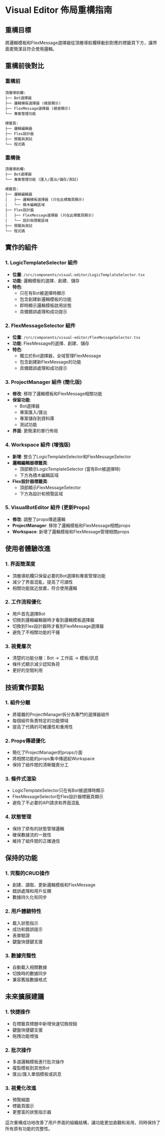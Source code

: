 # Visual Editor 佈局重構指南

## 重構目標
將邏輯模板和FlexMessage選擇器從頂層導航欄移動到對應的標籤頁下方，讓界面更簡潔且符合使用邏輯。

## 重構前後對比

### 重構前
```
頂層導航欄:
├── Bot選擇器
├── 邏輯模板選擇器 (總是顯示)
├── FlexMessage選擇器 (總是顯示)
└── 專案管理功能

標籤頁:
├── 邏輯編輯器
├── Flex設計器
├── 預覽與測試
└── 程式碼
```

### 重構後
```
頂層導航欄:
├── Bot選擇器
└── 專案管理功能 (匯入/匯出/儲存/測試)

標籤頁:
├── 邏輯編輯器
│   ├── 邏輯模板選擇器 (只在此標籤頁顯示)
│   └── 積木編輯區域
├── Flex設計器
│   ├── FlexMessage選擇器 (只在此標籤頁顯示)
│   └── 設計與預覽區域
├── 預覽與測試
└── 程式碼
```

## 實作的組件

### 1. LogicTemplateSelector 組件
- **位置**: `/src/components/visual-editor/LogicTemplateSelector.tsx`
- **功能**: 邏輯模板的選擇、創建、儲存
- **特色**:
  - 只在有Bot被選擇時顯示
  - 包含創建新邏輯模板的功能
  - 即時顯示邏輯模板啟用狀態
  - 具備錯誤處理和成功提示

### 2. FlexMessageSelector 組件
- **位置**: `/src/components/visual-editor/FlexMessageSelector.tsx`
- **功能**: FlexMessage的選擇、創建、儲存
- **特色**:
  - 獨立於Bot選擇器，全域管理FlexMessage
  - 包含創建新FlexMessage的功能
  - 具備錯誤處理和成功提示

### 3. ProjectManager 組件 (簡化版)
- **修改**: 移除了邏輯模板和FlexMessage相關功能
- **保留功能**:
  - Bot選擇器
  - 專案匯入/匯出
  - 專案儲存到資料庫
  - 測試功能
- **界面**: 更簡潔的單行佈局

### 4. Workspace 組件 (增強版)
- **新增**: 整合了LogicTemplateSelector和FlexMessageSelector
- **邏輯編輯器標籤頁**:
  - 頂部顯示LogicTemplateSelector (當有Bot被選擇時)
  - 下方為積木編輯區域
- **Flex設計器標籤頁**:
  - 頂部顯示FlexMessageSelector
  - 下方為設計和預覽區域

### 5. VisualBotEditor 組件 (更新Props)
- **修改**: 調整了props傳遞邏輯
- **ProjectManager**: 移除了邏輯模板和FlexMessage相關props
- **Workspace**: 新增了邏輯模板和FlexMessage管理相關props

## 使用者體驗改進

### 1. 界面簡潔度
- 頂層導航欄只保留必要的Bot選擇和專案管理功能
- 減少了界面混亂，提高了可讀性
- 相關功能就近放置，符合使用邏輯

### 2. 工作流程優化
- 用戶首先選擇Bot
- 切換到邏輯編輯器時才看到邏輯模板選擇器
- 切換到Flex設計器時才看到FlexMessage選擇器
- 避免了不相關功能的干擾

### 3. 視覺層次
- 清楚的功能分層：Bot → 工作區 → 模板/訊息
- 條件式顯示減少認知負荷
- 更好的空間利用

## 技術實作要點

### 1. 組件分離
- 將複雜的ProjectManager拆分為專門的選擇器組件
- 每個組件負責特定的功能領域
- 提高了代碼的可維護性和重用性

### 2. Props傳遞優化
- 簡化了ProjectManager的props介面
- 將相關功能的props集中傳遞給Workspace
- 保持了組件間的清晰職責分工

### 3. 條件式渲染
- LogicTemplateSelector只在有Bot被選擇時顯示
- FlexMessageSelector在Flex設計器標籤頁顯示
- 避免了不必要的API請求和界面混亂

### 4. 狀態管理
- 保持了原有的狀態管理邏輯
- 確保數據流的一致性
- 維持了組件間的正確通信

## 保持的功能

### 1. 完整的CRUD操作
- 創建、讀取、更新邏輯模板和FlexMessage
- 錯誤處理和用戶反饋
- 數據持久化和同步

### 2. 用戶體驗特性
- 載入狀態指示
- 成功和錯誤提示
- 表單驗證
- 鍵盤快捷鍵支援

### 3. 數據完整性
- 自動載入相關數據
- 切換時的數據同步
- 兼容舊版數據格式

## 未來擴展建議

### 1. 快捷操作
- 在標籤頁標題中新增快速切換按鈕
- 鍵盤快捷鍵支援
- 拖拽功能增強

### 2. 批次操作
- 多選邏輯模板進行批次操作
- 複製模板到其他Bot
- 匯出/匯入單個模板或訊息

### 3. 視覺化改進
- 預覽縮圖
- 標籤頁圖示
- 更豐富的狀態指示器

這次重構成功地改善了用戶界面的組織結構，讓功能更加直觀和易用，同時保持了所有原有功能的完整性。